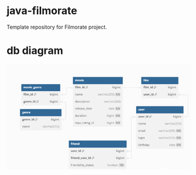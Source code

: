 # java-filmorate
Template repository for Filmorate project.

# db diagram

![Image alt](dbdiagram.png)
